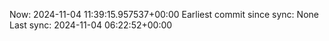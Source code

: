 Now: 2024-11-04 11:39:15.957537+00:00 Earliest commit since sync: None Last sync: 2024-11-04 06:22:52+00:00
